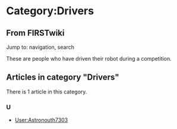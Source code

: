 # Category:Drivers

## From FIRSTwiki

Jump to: navigation, search

These are people who have driven their robot during a competition.

## Articles in category "Drivers"

There is 1 article in this category.

### U

- [User:Astronouth7303](User:Astronouth7303 "User:Astronouth7303")
